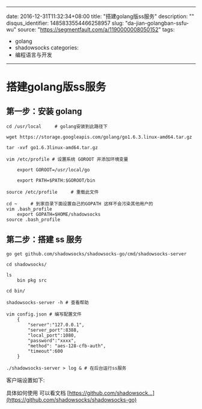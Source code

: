 
---
date: 2016-12-31T11:32:34+08:00
title: "搭建golang版ss服务"
description: ""
disqus_identifier: 1485833554466258957
slug: "da-jian-golangban-ssfu-wu"
source: "https://segmentfault.com/a/1190000008050152"
tags: 
- golang 
- shadowsocks 
categories:
- 编程语言与开发
---

搭建golang版ss服务
==================

第一步：安装 golang
-------------------

    cd /usr/local     # golang安装到此路径下

    wget https://storage.googleapis.com/golang/go1.6.3.linux-amd64.tar.gz

    tar -xvf go1.6.3linux-amd64.tar.gz

    vim /etc/profile # 设置系统 GOROOT 并添加环境变量 

        export GOROOT=/usr/local/go

        export PATH=$PATH:$GOROOT/bin

    source /etc/profile     # 重载此文件

    cd ~     # 到家目录下面设置自己的GOPATH 这样不会污染其他用户的
    vim .bash_profile
        export GOPATH=$HOME/shadowsocks
    source .bash_profile

第二步：搭建 ss 服务
--------------------

    go get github.com/shadowsocks/shadowsocks-go/cmd/shadowsocks-server

    cd shadowsocks/

    ls
        bin pkg src

    cd bin/

    shadowsocks-server -h # 查看帮助

    vim config.json # 编写配置文件
        {
            "server":"127.0.0.1",
            "server_port":8388,
            "local_port":1080,
            "password":"xxxx",
            "method": "aes-128-cfb-auth",
            "timeout":600
        }

    ./shadowsocks-server > log & # 在后台运行ss服务

客户端设置如下:

具体如何使用 可以看文档
[https://github.com/shadowsock...](https://github.com/shadowsocks/shadowsocks-go)

